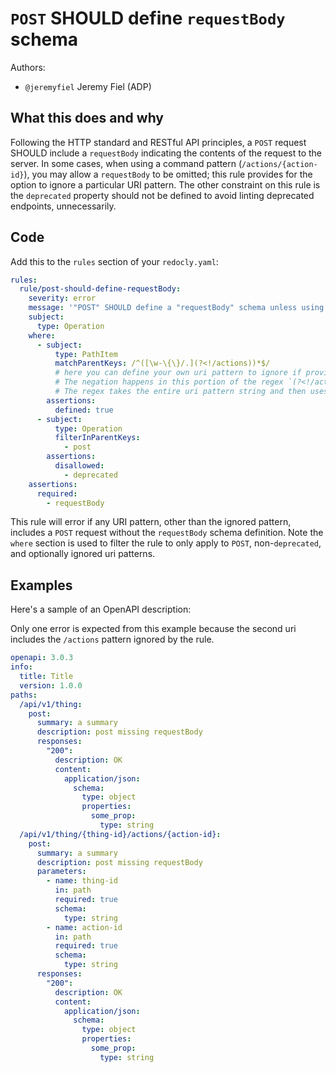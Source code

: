 # `POST` SHOULD define `requestBody` schema

Authors:

- `@jeremyfiel` Jeremy Fiel (ADP)

## What this does and why

Following the HTTP standard and RESTful API principles, a `POST` request SHOULD include a `requestBody` indicating the contents of the request to the server. In some cases, when using a command pattern (`/actions/{action-id}`), you may allow a `requestBody` to be omitted; this rule provides for the option to ignore a particular URI pattern. The other constraint on this rule is the `deprecated` property should not be defined to avoid linting deprecated endpoints, unnecessarily.

## Code

Add this to the `rules` section of your `redocly.yaml`:

```yaml
rules:
  rule/post-should-define-requestBody:
    severity: error
    message: '"POST" SHOULD define a "requestBody" schema unless using an "actions" pattern'
    subject:
      type: Operation
    where:
      - subject:
          type: PathItem
          matchParentKeys: /^([\w-\{\}/.](?<!/actions))*$/ 
          # here you can define your own uri pattern to ignore if providing a requestBody is not required.
          # The negation happens in this portion of the regex `(?<!/actions)`.
          # The regex takes the entire uri pattern string and then uses a "negative lookbehind" from the end of the string to find the pattern to be negated.
        assertions:
          defined: true
      - subject:
          type: Operation
          filterInParentKeys:
            - post
        assertions:
          disallowed:
            - deprecated
    assertions:
      required:
        - requestBody
```

This rule will error if any URI pattern, other than the ignored pattern, includes a `POST` request without the `requestBody` schema definition.
Note the `where` section is used to filter the rule to only apply to `POST`, non-`deprecated`, and optionally ignored uri patterns.

## Examples

Here's a sample of an OpenAPI description:

Only one error is expected from this example because the second uri includes the `/actions` pattern ignored by the rule.

```yaml
openapi: 3.0.3
info:
  title: Title
  version: 1.0.0
paths:
  /api/v1/thing:
    post:
      summary: a summary
      description: post missing requestBody
      responses:
        "200":
          description: OK
          content:
            application/json:
              schema:
                type: object
                properties: 
                  some_prop:
                    type: string
  /api/v1/thing/{thing-id}/actions/{action-id}:
    post:
      summary: a summary
      description: post missing requestBody
      parameters: 
        - name: thing-id
          in: path
          required: true
          schema:
            type: string
        - name: action-id
          in: path
          required: true
          schema:
            type: string
      responses:
        "200":
          description: OK
          content:
            application/json:
              schema:
                type: object
                properties: 
                  some_prop:
                    type: string
```
